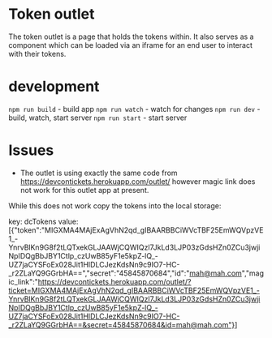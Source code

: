 # Token outlet

The token outlet is a page that holds the tokens within. It also serves as a component
which can be loaded via an iframe for an end user to interact with their tokens.

# development

`npm run build` - build app
`npm run watch` - watch for changes
`npm run dev`   - build, watch, start server
`npm run start` - start server

# Issues

- The outlet is using exactly the same code from https://devcontickets.herokuapp.com/outlet/ however magic link does not work for this outlet app at present.

While this does not work copy the tokens into the local storage:

key: dcTokens 
value: [{"token":"MIGXMA4MAjExAgVhN2qd_gIBAARBBCiWVcTBF25EmWQVpzVE1_-YnrvBlKn9G8f2tLQTxekGLJAAWjCQWIQzl7JkLd3LJP03zGdsHZn0ZCu3jwjiNpIDQgBbJBY1Ctlp_czUwB85yF1e5kpZ-lQ_-UZ7jaCYSFoEx028Jit1HIDLCJezKdsNn9c9IO7-HC-_r2ZLaYQ9GGrbHA==","secret":"45845870684","id":"mah@mah.com","magic_link":"https://devcontickets.herokuapp.com/outlet/?ticket=MIGXMA4MAjExAgVhN2qd_gIBAARBBCiWVcTBF25EmWQVpzVE1_-YnrvBlKn9G8f2tLQTxekGLJAAWjCQWIQzl7JkLd3LJP03zGdsHZn0ZCu3jwjiNpIDQgBbJBY1Ctlp_czUwB85yF1e5kpZ-lQ_-UZ7jaCYSFoEx028Jit1HIDLCJezKdsNn9c9IO7-HC-_r2ZLaYQ9GGrbHA==&secret=45845870684&id=mah@mah.com"}]